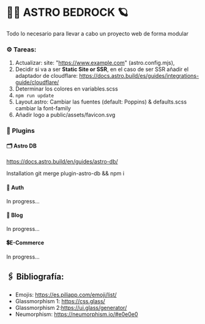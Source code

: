 # 👨‍🚀 ASTRO BEDROCK 🪐

Todo lo necesario para llevar a cabo un proyecto web de forma modular

### ⚙️ Tareas:

1.  Actualizar: site: "https://www.example.com" (astro.config.mjs),
2.  Decidir si va a ser **Static Site or SSR**, en el caso de ser SSR añadir el adaptador de cloudflare: https://docs.astro.build/es/guides/integrations-guide/cloudflare/
3.  Determinar los colores en variables.scss
4.  ` npm run update 	`
5.  Layout.astro: Cambiar las fuentes (default: Poppins) & defaults.scss cambiar la font-family
6.  Añadir logo a public/assets/favicon.svg

### 🧩 Plugins

#### 🗂️ Astro DB

https://docs.astro.build/en/guides/astro-db/

Installation git merge plugin-astro-db && npm i

#### 🪪 Auth

In progress...

#### 📖 Blog

In progress...

#### 💲E-Commerce

In progress...

## 🖇️ Bibliografía:

- Emojis: https://es.piliapp.com/emoji/list/
- Glassmorphism 1: https://css.glass/
- Glassmorphism 2:https://ui.glass/generator/
- Neumorphism: https://neumorphism.io/#e0e0e0
